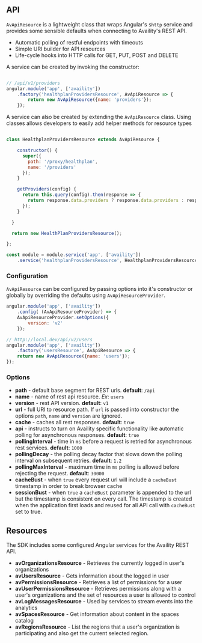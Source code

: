 ## API

`AvApiResource` is a lightweight class that wraps Angular's `$http` service and provides some sensible defaults when connecting to Availity's REST API.

* Automatic polling of restful endpoints with timeouts
* Simple URI builder for API resources
* Life-cycle hooks into HTTP calls for GET, PUT, POST and DELETE

A service can be created by invoking the constructor:

```javascript

// /api/v1/providers
angular.module('app', ['availity'])
    .factory('healthplanProvidersResource', AvApiResource => {        
        return new AvApiResource({name: 'providers'});
    });
```

A service can also be created by extending the `AvApiResource` class.  Using classes allows developers to easily add helper methods for resource types

```javascript

class HealthplanProvidersResource extends AvApiResource {

    constructor() {
      super({
        path: '/proxy/healthplan',
        name: '/providers'
      });
    }

    getProviders(config) {
      return this.query(config).then(response => {
        return response.data.providers ? response.data.providers : response.data;
      });
    }

  }

  return new HealthPlanProvidersResource();

};

const module = module.service('app', ['availity'])
    .service('healthplanProvidersResource', HealthplanProvidersResource);
```

### Configuration

`AvApiResource` can be configured by passing options into it's constructor or globally by overriding the defaults using `AvApiResourceProvider`.

```javascript
angular.module('app', ['availity'])
    .config( (AvApiResourceProvider) => {    
    AvApiResourceProvider.setOptions({
        version: 'v2' 
    });

// http://local.dev/api/v2/users
angular.module('app', ['availity'])
    .factory('usersResource', AvApiResource => {        
    return new AvApiResource({name: 'users'});
});
```

### Options

* **path** - default base segment for REST urls. **default**: `/api`
* **name** - name of rest api resource. _Ex_: `users`
* **version** - rest API version. **default**: `v1`
* **url** - full URI to resource path.  If `url` is passed into constructor the options `path`, `name` and `version` are ignored.
* **cache** - caches all rest responses.  **default**: `true`
* **api** - instructs to turn on Availity specific functionality like automatic polling for asynchronous responses.  **default**: `true`
* **pollingInterval** -  time in `ms` before a request is retried for asynchronous rest services.  **default**: `1000`
* **pollingDecay** - the polling decay factor that slows down the polling interval on subsequent retries. **default**: `1.2`
* **pollingMaxInterval** - maximum time in `ms` polling is allowed before rejecting the request. **default**: `30000`
* **cacheBust** - when `true` every request url will include a `cacheBust` timestamp in order to break browser cache
* **sessionBust** - when `true` a `cacheBust` parameter is appended to the url but the timestamp is consistent on every call.  The timestamp is created when the application first loads and reused for all API call with `cacheBust` set to true.

## Resources

The SDK includes some configured Angular services for the Availity REST API.

- **avOrganizationsResource** - Retrieves the currently logged in user's organizations
- **avUsersResource** - Gets information about the logged in user
- **avPermissionsResource** - Retrieves a list of permissions for a user
- **avUserPermissionsResource** - Retrieves permissions along with a user's organizations and the set of resources a user is allowed to control
- **avLogMessagesResource** - Used by services to stream events into the analytics
- **avSpacesResource** - Get information about content in the spaces catalog
- **avRegionsResource** - List the regions that a user's organization is participating and also get the current selected region.








